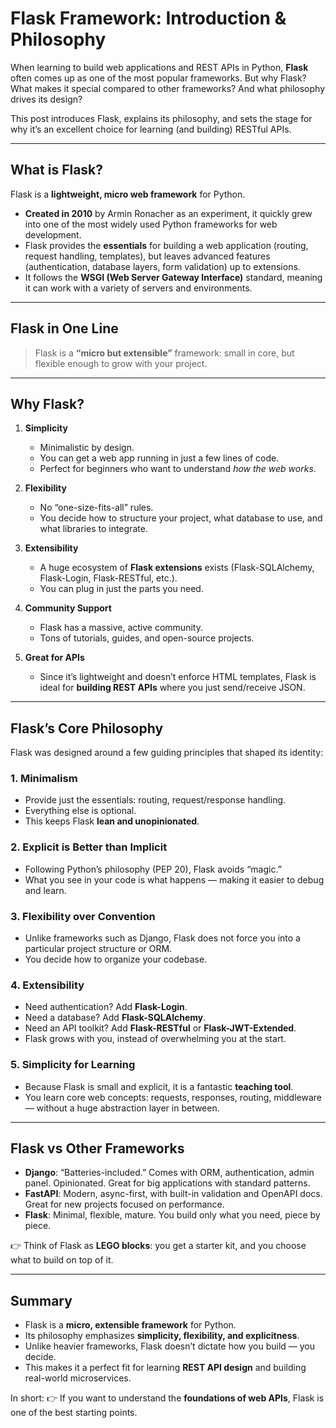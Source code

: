 # Flask Framework: Introduction & Philosophy

When learning to build web applications and REST APIs in Python, **Flask** often comes up as one of the most popular frameworks.
But why Flask? What makes it special compared to other frameworks? And what philosophy drives its design?

This post introduces Flask, explains its philosophy, and sets the stage for why it’s an excellent choice for learning (and building) RESTful APIs.

---

## What is Flask?

Flask is a **lightweight, micro web framework** for Python.

- **Created in 2010** by Armin Ronacher as an experiment, it quickly grew into one of the most widely used Python frameworks for web development.
- Flask provides the **essentials** for building a web application (routing, request handling, templates), but leaves advanced features (authentication, database layers, form validation) up to extensions.
- It follows the **WSGI (Web Server Gateway Interface)** standard, meaning it can work with a variety of servers and environments.

---

## Flask in One Line

> Flask is a **“micro but extensible”** framework: small in core, but flexible enough to grow with your project.

---

## Why Flask?

1. **Simplicity**

   - Minimalistic by design.
   - You can get a web app running in just a few lines of code.
   - Perfect for beginners who want to understand _how the web works_.

2. **Flexibility**

   - No “one-size-fits-all” rules.
   - You decide how to structure your project, what database to use, and what libraries to integrate.

3. **Extensibility**

   - A huge ecosystem of **Flask extensions** exists (Flask-SQLAlchemy, Flask-Login, Flask-RESTful, etc.).
   - You can plug in just the parts you need.

4. **Community Support**

   - Flask has a massive, active community.
   - Tons of tutorials, guides, and open-source projects.

5. **Great for APIs**

   - Since it’s lightweight and doesn’t enforce HTML templates, Flask is ideal for **building REST APIs** where you just send/receive JSON.

---

## Flask’s Core Philosophy

Flask was designed around a few guiding principles that shaped its identity:

### 1. **Minimalism**

- Provide just the essentials: routing, request/response handling.
- Everything else is optional.
- This keeps Flask **lean and unopinionated**.

### 2. **Explicit is Better than Implicit**

- Following Python’s philosophy (PEP 20), Flask avoids “magic.”
- What you see in your code is what happens — making it easier to debug and learn.

### 3. **Flexibility over Convention**

- Unlike frameworks such as Django, Flask does not force you into a particular project structure or ORM.
- You decide how to organize your codebase.

### 4. **Extensibility**

- Need authentication? Add **Flask-Login**.
- Need a database? Add **Flask-SQLAlchemy**.
- Need an API toolkit? Add **Flask-RESTful** or **Flask-JWT-Extended**.
- Flask grows with you, instead of overwhelming you at the start.

### 5. **Simplicity for Learning**

- Because Flask is small and explicit, it is a fantastic **teaching tool**.
- You learn core web concepts: requests, responses, routing, middleware — without a huge abstraction layer in between.

---

## Flask vs Other Frameworks

- **Django**: “Batteries-included.” Comes with ORM, authentication, admin panel. Opinionated. Great for big applications with standard patterns.
- **FastAPI**: Modern, async-first, with built-in validation and OpenAPI docs. Great for new projects focused on performance.
- **Flask**: Minimal, flexible, mature. You build only what you need, piece by piece.

👉 Think of Flask as **LEGO blocks**: you get a starter kit, and you choose what to build on top of it.

---

## Summary

- Flask is a **micro, extensible framework** for Python.
- Its philosophy emphasizes **simplicity, flexibility, and explicitness**.
- Unlike heavier frameworks, Flask doesn’t dictate how you build — you decide.
- This makes it a perfect fit for learning **REST API design** and building real-world microservices.

In short:
👉 If you want to understand the **foundations of web APIs**, Flask is one of the best starting points.
